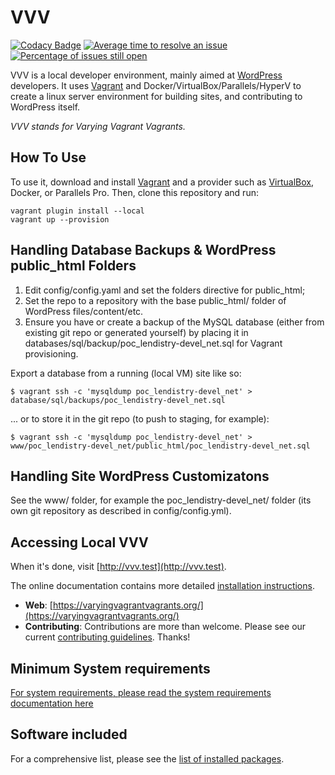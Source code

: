 # VVV

[![Codacy Badge](https://api.codacy.com/project/badge/Grade/206b06167aaf48aab24422cd417e8afa)](https://www.codacy.com/gh/Varying-Vagrant-Vagrants/VVV?utm_source=github.com&amp;utm_medium=referral&amp;utm_content=Varying-Vagrant-Vagrants/VVV&amp;utm_campaign=Badge_Grade) [![Average time to resolve an issue](http://isitmaintained.com/badge/resolution/varying-vagrant-vagrants/vvv.svg)](http://isitmaintained.com/project/varying-vagrant-vagrants/vvv "Average time to resolve an issue") [![Percentage of issues still open](http://isitmaintained.com/badge/open/varying-vagrant-vagrants/vvv.svg)](http://isitmaintained.com/project/varying-vagrant-vagrants/vvv "Percentage of issues still open")

VVV is a local developer environment, mainly aimed at [WordPress](https://wordpress.org) developers. It uses [Vagrant](https://www.vagrantup.com) and Docker/VirtualBox/Parallels/HyperV to create a linux server environment for building sites, and contributing to WordPress itself.

_VVV stands for Varying Vagrant Vagrants._

## How To Use

To use it, download and install [Vagrant](https://www.vagrantup.com) and a provider such as [VirtualBox](https://www.virtualbox.org/), Docker, or Parallels Pro. Then, clone this repository and run:

```shell
vagrant plugin install --local
vagrant up --provision
```

## Handling Database Backups & WordPress public_html Folders

1. Edit config/config.yaml and set the folders directive for public_html;
2. Set the repo to a repository with the base public_html/ folder of WordPress files/content/etc.
3. Ensure you have or create a backup of the MySQL database (either from existing git repo or generated yourself) by placing it in databases/sql/backup/poc_lendistry-devel_net.sql for Vagrant provisioning.

Export a database from a running (local VM) site like so:

```
$ vagrant ssh -c 'mysqldump poc_lendistry-devel_net' > database/sql/backups/poc_lendistry-devel_net.sql
```

... or to store it in the git repo (to push to staging, for example):

  ```
$ vagrant ssh -c 'mysqldump poc_lendistry-devel_net' > www/poc_lendistry-devel_net/public_html/poc_lendistry-devel_net.sql
```

## Handling Site WordPress Customizatons

See the www/ folder, for example the poc_lendistry-devel_net/ folder (its own git repository as described in config/config.yml).

## Accessing Local VVV

When it's done, visit [http://vvv.test](http://vvv.test).

The online documentation contains more detailed [installation instructions](https://varyingvagrantvagrants.org/docs/en-US/installation/).

* **Web**: [https://varyingvagrantvagrants.org/](https://varyingvagrantvagrants.org/)
* **Contributing**: Contributions are more than welcome. Please see our current [contributing guidelines](https://varyingvagrantvagrants.org/docs/en-US/contributing/). Thanks!

## Minimum System requirements

[For system requirements, please read the system requirements documentation here](https://varyingvagrantvagrants.org/docs/en-US/installation/software-requirements/)

## Software included

For a comprehensive list, please see the [list of installed packages](https://varyingvagrantvagrants.org/docs/en-US/installed-packages/).
